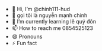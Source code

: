 - 👋 Hi, I’m @chinh111-hud
- 👀 gọi tôi là nguyễn mạnh chinh 
- 🌱 I’m currently learning lê quý đôn 
- 📫 How to reach me 0854525123
- 😄 Pronouns
- ⚡ Fun fact

<!---
chinh111-hud/chinh111-hud is a ✨ special ✨ repository because its `README.md` (this file) appears on your GitHub profile.
You can click the Preview link to take a look at your changes.
--->
